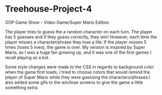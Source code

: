 # Treehouse-Project-4
 OOP Game Show - Video Game/Super Mario Edition


The player tries to guess the a random character on each turn. The player has 5 guesses and if they guess correctly, they win! However, each time the player misses a character/phrase they lose a life. If the player misses 5 times (loses 5 lives), the game is over. My version is inspired by Super Mario, as I was a huge fan growing up, and it was one of the first games I recall playing as a kid.

Some style changes were made to the CSS in regards to background color when the game first loads. I tried to choose colors that would remind the player of Super Mario while they were guessing the characters/phrases.I also added some gifs to the win/lose screens to give the game a little something extra.
